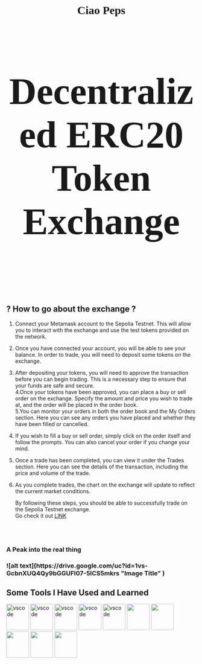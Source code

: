 <h1 align="center" style="font-size: 30px; font-family: 'Times New Roman', serif;">
   Ciao Peps
</h1>
<h2 align="center" style="font-size: 100px; font-family: 'Times New Roman', serif;"> Decentralized ERC20 Token Exchange <h2/>
<br><br>
<h2>? How to go about the exchange ?</h2>
   
1. Connect your Metamask account to the Sepolia Testnet. This will allow you to interact with the exchange and use the test tokens provided on the network.<br>
2. Once you have connected your account, you will be able to see your balance. In order to trade, you will need to deposit some tokens on the exchange.<br>
3. After depositing your tokens, you will need to approve the transaction before you can begin trading. This is a necessary step to ensure that your funds are    safe and secure.<br>
4.Once your tokens have been approved, you can place a buy or sell order on the exchange. Specify the amount and price you wish to trade at, and the order will be   placed in the order book.<br>
5.You can monitor your orders in both the order book and the My Orders section. Here you can see any orders you have placed and whether they have been filled or     cancelled.<br>
6. If you wish to fill a buy or sell order, simply click on the order itself and follow the prompts. You can also cancel your order if you change your mind.<br>
7. Once a trade has been completed, you can view it under the Trades section. Here you can see the details of the transaction, including the price and volume of      the trade.<br>
8. As you complete trades, the chart on the exchange will update to reflect the current market conditions.<br>

   By following these steps, you should be able to successfully trade on the Sepolia Testnet exchange.<br>
    Go check it out        <a href="https://divine-union-1351.on.fleek.co/" target="_blank">LINK</a>
 
<br><br>
<h3> A Peak into the real thing <h3/>
![alt text](https://drive.google.com/uc?id=1vs-GcbnXUQ4Qy9bGGUFl07-5lCS5mkrs "Image Title" )




<h2> Some Tools I Have Used and Learned</h2>
<p align="left">
<img src="https://cdn.jsdelivr.net/gh/devicons/devicon/icons/react/react-original.svg" /alt="vscode" width="60" height="70"/>
<img src="https://cdn.jsdelivr.net/gh/devicons/devicon/icons/solidity/solidity-original.svg" /alt="vscode" width="60" height="70"/>
<img src="https://cdn.jsdelivr.net/gh/devicons/devicon/icons/html5/html5-plain.svg" /alt="vscode" width="60" height="70"/>
<img src="https://cdn.jsdelivr.net/gh/devicons/devicon/icons/css3/css3-plain.svg" /alt="vscode" width="60" height="70"/>
<img src="https://cdn.jsdelivr.net/gh/devicons/devicon/icons/git/git-plain.svg" /alt="vscode" width="60" height="70"/> 
<img src="https://cdn.jsdelivr.net/gh/devicons/devicon/icons/vscode/vscode-original.svg" /width="60" height="70"/>
<img src="https://cdn.jsdelivr.net/gh/devicons/devicon/icons/ubuntu/ubuntu-plain.svg" /width="60" height="70"/>
<img src="https://cdn.jsdelivr.net/gh/devicons/devicon/icons/redux/redux-original.svg" /width="60" height="70"/>
<img src="https://cdn.jsdelivr.net/gh/devicons/devicon/icons/nodejs/nodejs-plain.svg" /width="60" height="70"/>
<img src="https://cdn.jsdelivr.net/gh/devicons/devicon/icons/javascript/javascript-plain.svg" /width="60" height="70"/>
</p>
